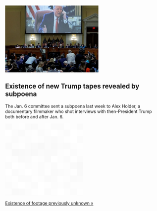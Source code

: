 
![Existence of new Trump tapes revealed by subpoena](./20220622115943.png)
## Existence of new Trump tapes revealed by subpoena

The Jan. 6 committee sent a subpoena last week to Alex Holder, a documentary filmmaker who shot interviews with then-President Trump both before and after Jan. 6.

![pic](../square_bg.png)

[Existence of footage previously unknown »](https://www.yahoo.com/news/unseen-trump-tapes-subpoenaed-house-133910104.html)
